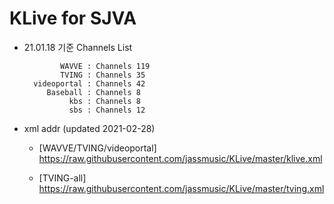 # KLive for SJVA

* 21.01.18 기준 Channels List

              WAVVE : Channels 119
              TVING : Channels 35
        videoportal : Channels 42
           Baseball : Channels 8
                kbs : Channels 8
                sbs : Channels 12

* xml addr (updated 2021-02-28)

  - [WAVVE/TVING/videoportal]
    https://raw.githubusercontent.com/jassmusic/KLive/master/klive.xml

  - [TVING-all]
    https://raw.githubusercontent.com/jassmusic/KLive/master/tving.xml


